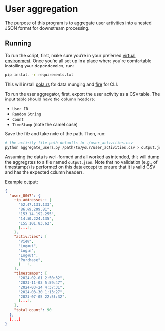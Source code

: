 # User aggregation

The purpose of this program is to aggregate user activities into a nested JSON format for downstream processing.

## Running
To run the script, first, make sure you're in your preferred [virtual environment](https://docs.python.org/3/tutorial/venv.html). Once you're all set up in a place where you're comfortable installing your dependencies, run:

```sh
pip install -r requirements.txt
```

This will install [pola.rs](https://pola.rs/) for data munging and [fire](https://github.com/google/python-fire) for CLI. 

To run the user aggregator, first, export the user activity as a CSV table. The input table should have the column headers:
- `User ID`
- `Random String`
- `Count`
- `TimeStamp` (note the camel case)

Save the file and take note of the path. Then, run:

```sh
# the activity file path defaults to ./user_activities.csv
python aggregate_users.py /path/to/your/user_activities.csv > output.json
```

Assuming the data is well-formed and all worked as intended, this will dump the aggregates to a file named `output.json`. Note that no validation (e.g., of timestamps) is performed on this data except to ensure that it is valid CSV and has the expected column headers.

Example output:
```json
{
  "user_0067": {
    "ip_addresses": [
      "52.47.131.133",
      "86.69.209.81",
      "153.14.192.255",
      "14.50.224.135",
      "155.101.83.62",
      [...],
    ],
    "activities": [
      "View",
      "Logout",
      "Login",
      "Logout",
      "Purchase",
      [...],
    ],
    "timestamps": [
      "2024-02-01 2:50:32",
      "2023-11-03 5:59:47",
      "2024-03-24 4:37:31",
      "2024-03-30 1:13:27",
      "2023-07-05 22:56:32",
      [...],
    ],
    "total_count": 90
  },
  [...]
}
```